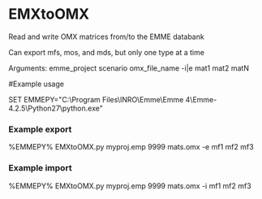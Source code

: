 # EMXtoOMX

Read and write OMX matrices from/to the EMME databank

Can export mfs, mos, and mds, but only one type at a time

Arguments: emme_project scenario omx_file_name -i|e mat1 mat2 matN

#Example usage

SET EMMEPY="C:\Program Files\INRO\Emme\Emme 4\Emme-4.2.5\Python27\python.exe"

### Example export
%EMMEPY% EMXtoOMX.py myproj.emp 9999 mats.omx -e mf1 mf2 mf3

### Example import
%EMMEPY% EMXtoOMX.py myproj.emp 9999 mats.omx -i mf1 mf2 mf3
